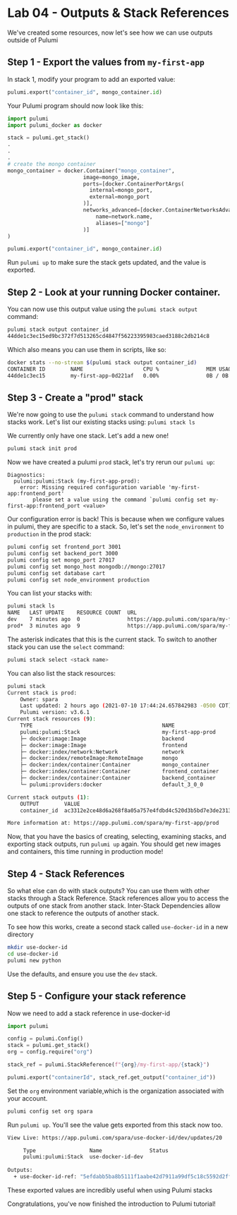 # Lab 04 - Outputs & Stack References

We've created some resources, now let's see how we can use outputs outside of Pulumi

## Step 1 - Export the values from `my-first-app`

In stack 1, modify your program to add an exported value:


```python
pulumi.export("container_id", mongo_container.id)
```

Your Pulumi program should now look like this:

```python
import pulumi
import pulumi_docker as docker

stack = pulumi.get_stack()
.
.
.
# create the mongo container
mongo_container = docker.Container("mongo_container",
                        image=mongo_image,
                        ports=[docker.ContainerPortArgs(
                          internal=mongo_port, 
                          external=mongo_port
                        )],
                        networks_advanced=[docker.ContainerNetworksAdvancedArgs(
                            name=network.name,
                            aliases=["mongo"]
                        )]
)

pulumi.export("container_id", mongo_container.id)

```

Run `pulumi up` to make sure the stack gets updated, and the value is exported.

## Step 2 - Look at your running Docker container.

You can now use this output value using the `pulumi stack output` command:

```bash
pulumi stack output container_id
44dde1c3ec15ed9bc372f7d513265cd4847f56223395983caed3188c2db214c8
```

Which also means you can use them in scripts, like so:

```bash
docker stats --no-stream $(pulumi stack output container_id)
CONTAINER ID        NAME                   CPU %               MEM USAGE / LIMIT   MEM %               NET I/O             BLOCK I/O           PIDS
44dde1c3ec15        my-first-app-0d221af   0.00%               0B / 0B             0.00%               1.02kB / 796B       0B / 0B             0
```

## Step 3 - Create a "prod" stack

We're now going to use the `pulumi stack` command to understand how stacks work. Let's list our existing stacks using: `pulumi stack ls`

We currently only have one stack. Let's add a new one!

```bash
pulumi stack init prod
```

Now we have created a pulumi `prod` stack, let's try rerun our `pulumi up`:

```
Diagnostics:
  pulumi:pulumi:Stack (my-first-app-prod):
    error: Missing required configuration variable 'my-first-app:frontend_port'
        please set a value using the command `pulumi config set my-first-app:frontend_port <value>`
```

Our configuration error is back! This is because when we configure values in pulumi, they are specific to a stack. So, let's set the `node_environment` to `production` in the prod stack:

```bash
pulumi config set frontend_port 3001
pulumi config set backend_port 3000
pulumi config set mongo_port 27017
pulumi config set mongo_host mongodb://mongo:27017
pulumi config set database cart
pulumi config set node_environment production
```

You can list your stacks with:

```bash
pulumi stack ls
NAME   LAST UPDATE    RESOURCE COUNT  URL
dev    7 minutes ago  0               https://app.pulumi.com/spara/my-first-app/dev
prod*  3 minutes ago  9               https://app.pulumi.com/spara/my-first-app/prod
```

The asterisk indicates that this is the current stack. To switch to another stack you can use the `select` command:

```bash
pulumi stack select <stack name>
```

You can also list the stack resources:

```bash
pulumi stack
Current stack is prod:
    Owner: spara
    Last updated: 2 hours ago (2021-07-10 17:44:24.657842983 -0500 CDT)
    Pulumi version: v3.6.1
Current stack resources (9):
    TYPE                                         NAME
    pulumi:pulumi:Stack                          my-first-app-prod
    ├─ docker:image:Image                        backend
    ├─ docker:image:Image                        frontend
    ├─ docker:index/network:Network              network
    ├─ docker:index/remoteImage:RemoteImage      mongo
    ├─ docker:index/container:Container          mongo_container
    ├─ docker:index/container:Container          frontend_container
    ├─ docker:index/container:Container          backend_container
    └─ pulumi:providers:docker                   default_3_0_0

Current stack outputs (1):
    OUTPUT        VALUE
    container_id  ac3312e2ce48d6a268f8a05a757e4fdbd4c520d3b5bd7e3de23130563a33e456

More information at: https://app.pulumi.com/spara/my-first-app/prod
```

Now, that you have the basics of creating, selecting, examining stacks, and exporting stack outputs, run `pulumi up` again. You should get new images and containers, this time running in production mode!

## Step 4 - Stack References

So what else can do with stack outputs? You can use them with other stacks through a Stack Reference. Stack references allow you to access the outputs of one stack from another stack. Inter-Stack Dependencies allow one stack to reference the outputs of another stack. 

To see how this works, create a second stack called `use-docker-id` in a new directory

```bash
mkdir use-docker-id
cd use-docker-id
pulumi new python
```

Use the defaults, and ensure you use the `dev` stack.

## Step 5 - Configure your stack reference

Now we need to add a stack reference in use-docker-id


```python
import pulumi

config = pulumi.Config()
stack = pulumi.get_stack()
org = config.require("org")

stack_ref = pulumi.StackReference(f"{org}/my-first-app/{stack}")

pulumi.export("containerId", stack_ref.get_output("container_id"))
```

Set the `org` environment variable,which is the organization associated with your account.

```bash
pulumi config set org spara
```

Run `pulumi up`. You'll see the value gets exported from this stack now too.

```bash
View Live: https://app.pulumi.com/spara/use-docker-id/dev/updates/20

     Type                 Name               Status     
     pulumi:pulumi:Stack  use-docker-id-dev             
 
Outputs:
  + use-docker-id-ref: "5efdabb5ba8b5111f1aabe42d7911a99df5c18c5592d2ff00f7dfeba3930a818"
```
These exported values are incredibly useful when using Pulumi stacks

Congratulations, you've now finished the introduction to Pulumi tutorial!
